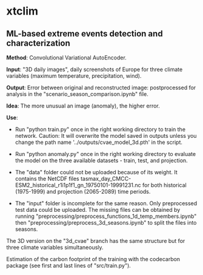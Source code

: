 # xtclim
## ML-based extreme events detection and characterization

**Method**: Convolutional Variational AutoEncoder.

**Input**: "3D daily images", daily screenshots of Europe for three climate variables (maximum temperature, precipitation, wind).

**Output**: Error between original and reconstructed image: postprocessed for analysis in the "scenario_season_comparison.ipynb" file.

**Idea**: The more unusual an image (anomaly), the higher error.

**Use**:
- Run "python train.py" once in the right working directory to train the network. Caution: It will overwrite the model saved in outputs unless you change the path name '../outputs/cvae_model_3d.pth' in the script.

- Run "python anomaly.py" once in the right working directory to evaluate the model on the three available datasets - train, test, and projection.

- The "data" folder could not be uploaded because of its weight. It contains the NetCDF files tasmax_day_CMCC-ESM2_historical_r1i1p1f1_gn_19750101-19991231.nc for both historical (1975-1999) and projection (2065-2089) time periods.

- The "input" folder is incomplete for the same reason. Only preprocessed test data could be uploaded. The missing files can be obtained by running "preprocessing/preprocess_functions_1d_temp_members.ipynb" then "preprocessing/preprocess_3d_seasons.ipynb" to split the files into seasons.

The 3D version on the "3d_cvae" branch has the same structure but for three climate variables simultaneously.

Estimation of the carbon footprint of the training with the codecarbon package (see first and last lines of "src/train.py").

